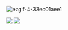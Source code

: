 ![ezgif-4-33ec01aee1](https://user-images.githubusercontent.com/92919697/158033317-e62e62fb-f472-4bd4-83d3-3afded3bdcca.gif)

<img src="https://github-readme-stats.vercel.app/api?username=neyaznafiz&show_icons=true&theme=light&line_height=27"> <img src="https://github-readme-stats.vercel.app/api/top-langs/?username=neyaznafiz&theme=light&hide_langs_below=1">
